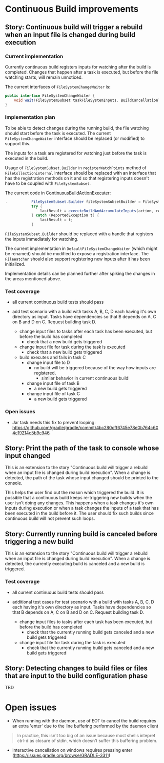 # Continuous Build improvements

## Story: Continuous build will trigger a rebuild when an input file is changed during build execution

### Current implementation

Currently continuous build registers inputs for watching after the build is completed. 
Changes that happen after a task is executed, but before the file watching starts, will remain unnoticed.

The current interfaces of `FileSystemChangeWaiter` is:
```java
public interface FileSystemChangeWaiter {
    void wait(FileSystemSubset taskFileSystemInputs, BuildCancellationToken cancellationToken, Runnable notifier);
}
```

### Implementation plan

To be able to detect changes during the running build, the file watching should start before the task is executed.
The current `FileSystemChangeWaiter` interface should be replaced (or modified) to support this.

The inputs for a task are registered for watching just before the task is executed in the build.

Usage of `FileSystemSubset.Builder` in `registerWatchPoints` method of `FileCollectionInternal` interface should be replaced with an interface that has the registration methods on it and so that registering inputs doesn't have to be coupled with `FileSystemSubset`.

The current code in [ContinuousBuildActionExecuter](https://github.com/gradle/gradle/blob/fe03c3d452b6c04a152f4485e7598c0a4f295340/subprojects/launcher/src/main/java/org/gradle/launcher/exec/ContinuousBuildActionExecuter.java#L112-L117):

```java
.           FileSystemSubset.Builder fileSystemSubsetBuilder = FileSystemSubset.builder();
            try {
                lastResult = executeBuildAndAccumulateInputs(action, requestContext, actionParameters, fileSystemSubsetBuilder, buildSessionScopeServices);
            } catch (ReportedException t) {
                lastResult = t;
            }
```

`FileSystemSubset.Builder` should be replaced with a handle that registers the inputs immediately for watching. 

The current implementation in `DefaultFileSystemChangeWaiter` (which might be renamed) should be modified to expose a registration interface. The `FileWatcher` should also support registering new inputs after it has been initialized. 

Implementation details can be planned further after spiking the changes in the areas mentioned above.

### Test coverage

- all current continuous build tests should pass

- add test scenario with a build with tasks A, B, C, D each having it's own directory as input. Tasks have dependencies so that B depends on A, C on B and D on C. Request building task D.
  - change input files to tasks after each task has been executed, but before the build has completed
    - check that a new build gets triggered
  - change input file for task during the task is executed
    - check that a new build gets triggered
  - build executes and fails in task C
    - change input file to D
      - no build will be triggered because of the way how inputs are registered. 
        - similar behavior in current continuous build
    - change input file of task B
      - a new build gets triggered
    - change input file of task C
      - a new build gets triggered

### Open issues

- Jar task needs this fix to prevent looping: https://github.com/gradle/gradle/commit/4bc280cff6745e78e0b764c604c19214c5b9c946

## Story: Print the path of the task to console whose input changed

This is an extension to the story "Continuous build will trigger a rebuild when an input file is changed during build execution". When a change is detected, the path of the task whose input changed should be printed to the console. 

This helps the user find out the reason which triggered the build. It is possible that a continuous build keeps re-triggering new builds when the user isn't doing any changes. This happens when a task changes it's own inputs during execution or when a task changes the inputs of a task that has been executed in the build before it. The user should fix such builds since continuous build will not prevent such loops.

## Story: Currently running build is canceled before triggering a new build

This is an extension to the story "Continuous build will trigger a rebuild when an input file is changed during build execution". When a change is detected, the currently executing build is canceled and a new build is triggered.

### Test coverage

- all current continuous build tests should pass

- additional test cases for test scenario with a build with tasks A, B, C, D each having it's own directory as input. Tasks have dependencies so that B depends on A, C on B and D on C. Request building task D.
  - change input files to tasks after each task has been executed, but before the build has completed
    - check that the currently running build gets canceled and a new build gets triggered
  - change input file for task during the task is executed
    - check that the currently running build gets canceled and a new build gets triggered

## Story: Detecting changes to build files or files that are input to the build configuration phase

TBD


# Open issues

- When running with the daemon, use of EOT to cancel the build requires an extra 'enter' due to the line buffering performed by the daemon client

> In practice, this isn't too big of an issue because most shells intepret ctrl-d as closure of stdin, which doesn't suffer this buffering problem.

- Interactive cancellation on windows requires pressing enter (https://issues.gradle.org/browse/GRADLE-3311)
